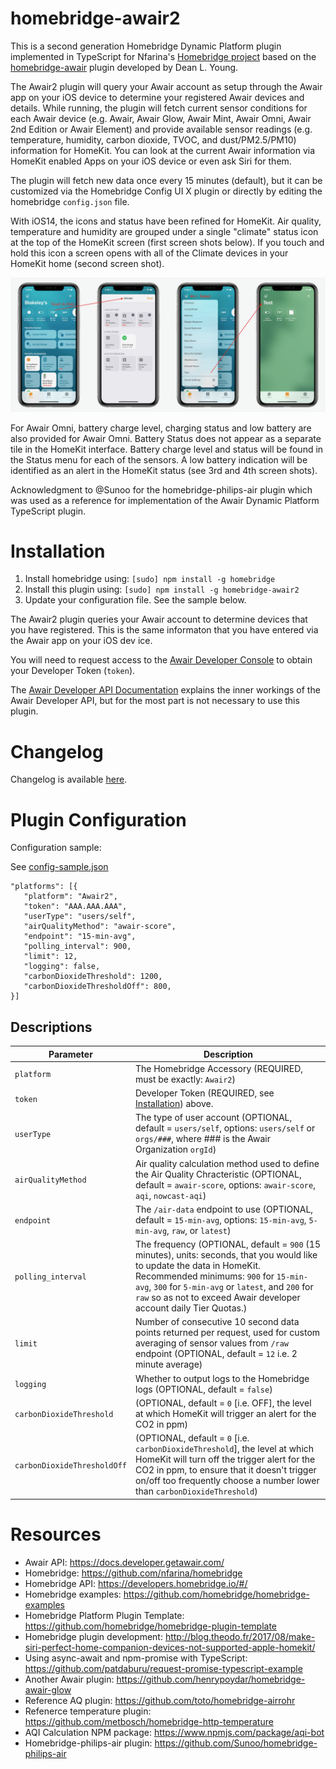 # homebridge-awair2
This is a second generation Homebridge Dynamic Platform plugin implemented in TypeScript for Nfarina's [Homebridge project](https://github.com/nfarina/homebridge) based on the [homebridge-awair](https://github.com/deanlyoung/homebridge-awair#readme) plugin developed by Dean L. Young.

The Awair2 plugin will query your Awair account as setup through the Awair app on your iOS device to determine your registered Awair devices and details. While running, the plugin will fetch current sensor conditions for each Awair device (e.g. Awair, Awair Glow, Awair Mint, Awair Omni, Awair 2nd Edition or Awair Element) and provide available sensor readings (e.g. temperature, humidity, carbon dioxide, TVOC, and dust/PM2.5/PM10) information for HomeKit. You can look at the current Awair information via HomeKit enabled Apps on your iOS device or even ask Siri for them.

The plugin will fetch new data once every 15 minutes (default), but it can be customized via the Homebridge Config UI X plugin or directly by editing the homebridge `config.json` file.

With iOS14, the icons and status have been refined for HomeKit. Air quality, temperature and humidity are grouped under a single "climate" status icon at the top of the HomeKit screen (first screen shots below). If you touch and hold this icon a screen opens with all of the Climate devices in your HomeKit home (second screen shot).

![iOS14 Screenshots](https://github.com/DMBlakeley/homebridge-awair2/blob/master/screenshots/Image.png)

For Awair Omni, battery charge level, charging status and low battery are also provided for Awair Omni. Battery Status does not appear as a separate tile in the HomeKit interface. Battery charge level and status will be found in the Status menu for each of the sensors. A low battery indication will be identified as an alert in the HomeKit status (see 3rd and 4th screen shots).


Acknowledgment to @Sunoo for the homebridge-philips-air plugin which was used as a reference for implementation of the Awair Dynamic Platform TypeScript plugin.

# Installation

1. Install homebridge using: `[sudo] npm install -g homebridge`
2. Install this plugin using: `[sudo] npm install -g homebridge-awair2`
3. Update your configuration file. See the sample below.

The Awair2 plugin queries your Awair account to determine devices that you have registered. This is the same informaton that you have entered via the Awair app on your iOS dev ice.

You will need to request access to the [Awair Developer Console](https://developer.getawair.com) to obtain your Developer Token (`token`).

The [Awair Developer API Documentation](https://docs.developer.getawair.com) explains the inner workings of the Awair Developer API, but for the most part is not necessary to use this plugin.

# Changelog

Changelog is available [here](https://github.com/DMBlakeley/homebridge-awair2/blob/master/CHANGELOG.md).

# Plugin Configuration

Configuration sample:

See [config-sample.json](https://github.com/DMBlakeley/homebridge-awair2/blob/master/config-sample.json)

```
"platforms": [{
   "platform": "Awair2",
   "token": "AAA.AAA.AAA",
   "userType": "users/self",
   "airQualityMethod": "awair-score",
   "endpoint": "15-min-avg",
   "polling_interval": 900,
   "limit": 12,
   "logging": false,
   "carbonDioxideThreshold": 1200,
   "carbonDioxideThresholdOff": 800,
}]
```

## Descriptions

Parameter | Description
------------ | -------------
`platform` | The Homebridge Accessory (REQUIRED, must be exactly: `Awair2`)
`token` | Developer Token (REQUIRED, see [Installation](#installation)) above.
`userType` | The type of user account (OPTIONAL, default = `users/self`, options: `users/self` or `orgs/###`, where ### is the Awair Organization `orgId`)
`airQualityMethod` | Air quality calculation method used to define the Air Quality Chracteristic (OPTIONAL, default = `awair-score`, options: `awair-score`, `aqi`, `nowcast-aqi`)
`endpoint` | The `/air-data` endpoint to use (OPTIONAL, default = `15-min-avg`, options: `15-min-avg`, `5-min-avg`, `raw`, or `latest`)
`polling_interval` | The frequency (OPTIONAL, default = `900` (15 minutes), units: seconds, that you would like to update the data in HomeKit. Recommended minimums: `900` for `15-min-avg`, `300` for `5-min-avg` or `latest`, and `200` for `raw` so as not to exceed Awair developer account daily Tier Quotas.)
`limit` | Number of consecutive 10 second data points returned per request, used for custom averaging of sensor values from `/raw` endpoint (OPTIONAL, default = `12` i.e. 2 minute average)
`logging` | Whether to output logs to the Homebridge logs (OPTIONAL, default = `false`)
`carbonDioxideThreshold` | (OPTIONAL, default = `0` [i.e. OFF], the level at which HomeKit will trigger an alert for the CO2 in ppm)
`carbonDioxideThresholdOff` | (OPTIONAL, default = `0` [i.e. `carbonDioxideThreshold`], the level at which HomeKit will turn off the trigger alert for the CO2 in ppm, to ensure that it doesn't trigger on/off too frequently choose a number lower than `carbonDioxideThreshold`)


# Resources

- Awair API: https://docs.developer.getawair.com/
- Homebridge: https://github.com/nfarina/homebridge
- Homebridge API: https://developers.homebridge.io/#/
- Homebridge examples: https://github.com/homebridge/homebridge-examples
- Homebridge Platform Plugin Template: https://github.com/homebridge/homebridge-plugin-template
- Homebridge plugin development: http://blog.theodo.fr/2017/08/make-siri-perfect-home-companion-devices-not-supported-apple-homekit/
- Using async-await and npm-promise with TypeScript: https://github.com/patdaburu/request-promise-typescript-example
- Another Awair plugin: https://github.com/henrypoydar/homebridge-awair-glow
- Reference AQ plugin: https://github.com/toto/homebridge-airrohr
- Refenerce temperature plugin: https://github.com/metbosch/homebridge-http-temperature
- AQI Calculation NPM package: https://www.npmjs.com/package/aqi-bot
- Homebridge-philips-air plugin: https://github.com/Sunoo/homebridge-philips-air
